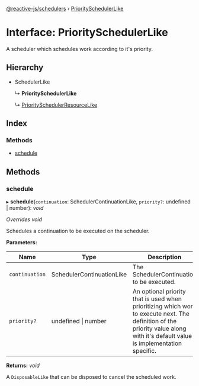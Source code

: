 [@reactive-js/schedulers](../README.md) › [PrioritySchedulerLike](priorityschedulerlike.md)

# Interface: PrioritySchedulerLike

A scheduler which schedules work according to it's priority.

## Hierarchy

* SchedulerLike

  ↳ **PrioritySchedulerLike**

  ↳ [PrioritySchedulerResourceLike](priorityschedulerresourcelike.md)

## Index

### Methods

* [schedule](priorityschedulerlike.md#schedule)

## Methods

###  schedule

▸ **schedule**(`continuation`: SchedulerContinuationLike, `priority?`: undefined | number): *void*

*Overrides void*

Schedules a continuation to be executed on the scheduler.

**Parameters:**

Name | Type | Description |
------ | ------ | ------ |
`continuation` | SchedulerContinuationLike | The SchedulerContinuation to be executed. |
`priority?` | undefined &#124; number | An optional priority that is used when prioritizing which work to execute next. The definition of the priority value along with it's default value is implementation specific.  |

**Returns:** *void*

A `DisposableLike` that can be disposed to cancel the scheduled work.
